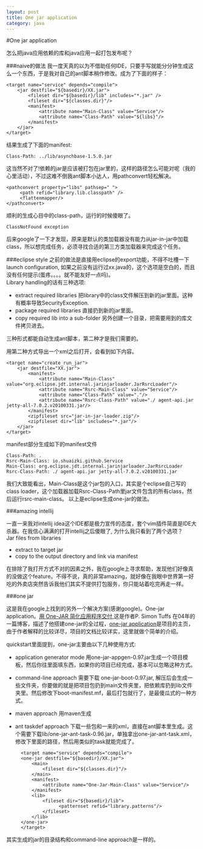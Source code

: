 ```yaml
---
layout: post
title: One jar application
category: java
---
```


#One jar application

怎么把java应用依赖的库和java应用一起打包发布呢？    

###naive的做法
我一度天真的以为不借助任何IDE，只要手写就能分分钟生成这么一个东西，于是我对自己的ant脚本稍作修改。成为了下面的样子：  

    <target name="service" depends="compile">
        <jar destfile="${basedir}/XX.jar">
            <fileset dir="${basedir}/lib" includes="*.jar" />
            <fileset dir="${classes.dir}"/>
            <manifest>
                <attribute name="Main-Class" value="Service"/>
                <attribute name="Class-Path" value="${libs}"/>
            </manifest>
        </jar>
    </target>

结果生成了下面的manifest:  

    Class-Path: ../lib/asynchbase-1.5.0.jar
    
这当然不对了!依赖的jar是应该被打包在jar里的，这样的路径怎么可能对呢（我的心里活动），不过这难不倒我ant脚本小达人，用pathconvert轻松解决。  

    <pathconvert property="libs" pathsep=" ">
         <path refid="library.lib.classpath" />
         <flattenmapper/>
    </pathconvert>

顺利的生成心目中的class-path，运行的时候傻眼了。  

    ClassNotFound exception
    
后来google了一下才发现，原来是默认的类加载器没有能力从jar-in-jar中加载class，所以想完成任务，必须寻找合适的第三方类加载器来完成这个任务。  

###eclipse style
之前的做法是直接用eclipse的export功能，不得不吐槽一下launch configuration, 如果之前没有运行过xx.java的，这个选项是空白的，而且没有任何提示(蛋疼。。。。就不能友好一点吗)。  
Library handling的话有三种选项:  

* extract required libraries 把library中的class文件解压到新的jar里面。这种有概率导致SecurityException.  
* package required libraries 直接扔到新的jar里面。  
* copy required lib into a sub-folder 另外创建一个目录，把需要用到的库文件拷贝进去。  

三种形式都能自动生成ant脚本，第二种才是我们需要的。  

用第二种方式导出一个xml之后打开，会看到如下内容。  

    <target name="create_run_jar">
        <jar destfile="XX.jar">
            <manifest>
                <attribute name="Main-Class" value="org.eclipse.jdt.internal.jarinjarloader.JarRsrcLoader"/>
                <attribute name="Rsrc-Main-Class" value="Service"/>
                <attribute name="Class-Path" value="."/>
                <attribute name="Rsrc-Class-Path" value="./ agent-api.jar jetty-all-7.0.2.v20100331.jar/>
            </manifest>
            <zipfileset src="jar-in-jar-loader.zip"/>
            <zipfileset dir="lib" includes="*.jar"/>
        </jar>
    </target> 

manifest部分生成如下的manifest文件  

    Class-Path: .
    Rsrc-Main-Class: io.shuaizki.github.Service
    Main-Class: org.eclipse.jdt.internal.jarinjarloader.JarRsrcLoader
    Rsrc-Class-Path: ./ agent-api.jar jetty-all-7.0.2.v20100331.jar
    
我们大致能看出，Main-Class是这个jar包的入口，其实是个eclipse自己写的class loader，这个加载器加载Rsrc-Class-Path里jar文件包含的所有class，然后运行rsrc-main-class。 
以上是eclipse生成one-jar的做法。  


###amazing intellij

一直一来我对intellij idea这个IDE都是极力宣传的态度，套个vim插件简直是IDE大杀器。在我信心满满的打开intellij之后傻眼了, 为什么我只看到了两个选项？  
Jar files from libraries

* extract to target jar
* copy to the output directory and link via manifest

在排除了我打开方式不对的因素之外，我在google上寻求帮助，发现他们好像真的没做这个feature。不得不说，真的非常amazing，就好像在我眼中世界第一好吃的外卖店突然告诉我他们其实不提供打包服务，你只能站着吃完再走一样。  


###one jar

这是我在google上找到的另外一个解决方案(感谢google)。One-jar application。[用 One-JAR 简化应用程序交付](http://www.ibm.com/developerworks/cn/java/j-onejar/),这是作者P. Simon Tuffs 在04年的一篇博客，描述了他搭建one-jar的全过程，[one-jar application](http://one-jar.sourceforge.net/index.php?page=introduction&file=intro)是项目的主页，由于作者解释的比较详尽，项目的文档比较详实，这里就做个简单的介绍。  

quickstart里面提到，one-jar主要由以下几种使用方式:  

* application generator mode 用one-jar-appgen-0.97.jar生成一个项目模板，然后你往里面填东西，如果你的项目已经完成，基本可以忽略这种方式。  
* command-line approach  需要下载 one-jar-boot-0.97.jar, 解压后会生成一些文件夹，你要做的就是把项目包扔到main文件夹里，把依赖库扔到lib文件夹里。然后修改下boot-manifest.mf，最后打包就行了，是最傻瓜式的一种方式。  
* maven approach 用maven生成
* ant taskdef approach 下载一些包和一来的xml，直接在ant脚本里生成。这个需要下载lib/one-jar-ant-task-0.96.jar，单独拿出one-jar-ant-task.xml，修改下里面的路径，然后用类似的task就能完成了。  

        <target name="service" depends="compile">
        <one-jar destfile="${basedir}/XX.jar">
            <main>
                <fileset dir="${classes.dir}"/>
            </main>
            <manifest>
                <attribute name="One-Jar-Main-Class" value="Service"/>
            </manifest>
            <lib>
                <fileset dir="${basedir}/lib">
                      <patternset refid="library.patterns"/>
                </fileset>
            </lib>
        </one-jar>
        </target>
其实生成的jar的目录结构和command-line approach是一样的。  

